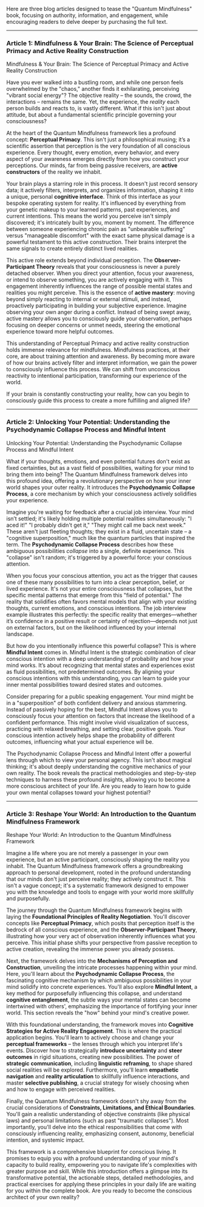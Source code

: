 Here are three blog articles designed to tease the "Quantum Mindfulness" book, focusing on authority, information, and engagement, while encouraging readers to delve deeper by purchasing the full text.

---

### **Article 1: Mindfulness & Your Brain: The Science of Perceptual Primacy and Active Reality Construction**

 Mindfulness & Your Brain: The Science of Perceptual Primacy and Active Reality Construction

Have you ever walked into a bustling room, and while one person feels overwhelmed by the "chaos," another finds it exhilarating, perceiving "vibrant social energy"? The objective reality – the sounds, the crowd, the interactions – remains the same. Yet, the experience, the *reality* each person builds and reacts to, is vastly different. What if this isn't just about attitude, but about a fundamental scientific principle governing your consciousness?

At the heart of the Quantum Mindfulness framework lies a profound concept: **Perceptual Primacy**. This isn't just a philosophical musing; it’s a scientific assertion that perception is the very foundation of all conscious experience. Every thought, every emotion, every behavior, and every aspect of your awareness emerges directly from how you construct your perceptions. Our minds, far from being passive receivers, are **active constructors** of the reality we inhabit.

Your brain plays a starring role in this process. It doesn't just record sensory data; it actively filters, interprets, and organizes information, shaping it into a unique, personal **cognitive interface**. Think of this interface as your bespoke operating system for reality. It's influenced by everything from your genetic makeup to your learned patterns, past experiences, and current intentions. This means the world you perceive isn't simply discovered; it's intricately built by you, moment by moment. The difference between someone experiencing chronic pain as "unbearable suffering" versus "manageable discomfort" with the exact same physical damage is a powerful testament to this active construction. Their brains interpret the same signals to create entirely distinct lived realities.

This active role extends beyond individual perception. The **Observer-Participant Theory** reveals that your consciousness is never a purely detached observer. When you direct your attention, focus your awareness, or intend to observe something, you are actively engaging with it. This engagement inherently influences the range of possible mental states and realities you might perceive. This is the essence of **active mastery**: moving beyond simply reacting to internal or external stimuli, and instead, proactively participating in building your subjective experience. Imagine observing your own anger during a conflict. Instead of being swept away, active mastery allows you to consciously guide your observation, perhaps focusing on deeper concerns or unmet needs, steering the emotional experience toward more helpful outcomes.

This understanding of Perceptual Primacy and active reality construction holds immense relevance for mindfulness. Mindfulness practices, at their core, are about training attention and awareness. By becoming more aware of how our brains actively filter and interpret information, we gain the power to consciously influence this process. We can shift from unconscious reactivity to intentional participation, transforming our experience of the world.

If your brain is constantly constructing your reality, how can you begin to consciously guide this process to create a more fulfilling and aligned life?

---

### **Article 2: Unlocking Your Potential: Understanding the Psychodynamic Collapse Process and Mindful Intent**

 Unlocking Your Potential: Understanding the Psychodynamic Collapse Process and Mindful Intent

What if your thoughts, emotions, and even potential futures don't exist as fixed certainties, but as a vast field of possibilities, waiting for your mind to bring them into being? The Quantum Mindfulness framework delves into this profound idea, offering a revolutionary perspective on how your inner world shapes your outer reality. It introduces the **Psychodynamic Collapse Process**, a core mechanism by which your consciousness actively solidifies your experience.

Imagine you're waiting for feedback after a crucial job interview. Your mind isn’t settled; it's likely holding multiple potential realities simultaneously: "I aced it!" "I probably didn't get it," "They might call me back next week." These aren't just fleeting thoughts; they exist in a fluid, uncertain state – a "cognitive superposition," much like the quantum particles that inspired the term. The **Psychodynamic Collapse Process** describes how these ambiguous possibilities *collapse* into a single, definite experience. This "collapse" isn't random; it's triggered by a powerful force: your conscious attention.

When you focus your conscious attention, you act as the trigger that causes one of these many possibilities to turn into a clear perception, belief, or lived experience. It's not your entire consciousness that collapses, but the specific mental patterns that emerge from this "field of potential." The reality that solidifies often favors mental models that align with your existing thoughts, current emotions, and conscious intentions. The job interview example illustrates this perfectly: the specific reality that emerges—whether it’s confidence in a positive result or certainty of rejection—depends not just on external factors, but on the likelihood influenced by your internal landscape.

But how do you intentionally influence this powerful collapse? This is where **Mindful Intent** comes in. Mindful Intent is the strategic combination of clear conscious intention with a deep understanding of probability and how your mind works. It’s about recognizing that mental states and experiences exist as fluid possibilities, not predetermined outcomes. By aligning your conscious intentions with this understanding, you can learn to guide your inner mental possibilities toward desired states and outcomes.

Consider preparing for a public speaking engagement. Your mind might be in a "superposition" of both confident delivery and anxious stammering. Instead of passively hoping for the best, Mindful Intent allows you to consciously focus your attention on factors that increase the likelihood of a confident performance. This might involve vivid visualization of success, practicing with relaxed breathing, and setting clear, positive goals. Your conscious intention actively helps shape the probability of different outcomes, influencing what your actual experience will be.

The Psychodynamic Collapse Process and Mindful Intent offer a powerful lens through which to view your personal agency. This isn't about magical thinking; it's about deeply understanding the cognitive mechanics of your own reality. The book reveals the practical methodologies and step-by-step techniques to harness these profound insights, allowing you to become a more conscious architect of your life. Are you ready to learn how to guide your own mental collapses toward your highest potential?

---

### **Article 3: Reshape Your World: An Introduction to the Quantum Mindfulness Framework**

 Reshape Your World: An Introduction to the Quantum Mindfulness Framework

Imagine a life where you are not merely a passenger in your own experience, but an active participant, consciously shaping the reality you inhabit. The Quantum Mindfulness framework offers a groundbreaking approach to personal development, rooted in the profound understanding that our minds don't just perceive reality; they actively construct it. This isn't a vague concept; it's a systematic framework designed to empower you with the knowledge and tools to engage with your world more skillfully and purposefully.

The journey through the Quantum Mindfulness framework begins with laying the **Foundational Principles of Reality Negotiation**. You'll discover concepts like **Perceptual Primacy**, which posits that perception itself is the bedrock of all conscious experience, and the **Observer-Participant Theory**, illustrating how your very act of observation inherently influences what you perceive. This initial phase shifts your perspective from passive reception to active creation, revealing the immense power you already possess.

Next, the framework delves into the **Mechanisms of Perception and Construction**, unveiling the intricate processes happening within your mind. Here, you'll learn about the **Psychodynamic Collapse Process**, the fascinating cognitive mechanism by which ambiguous possibilities in your mind solidify into concrete experiences. You'll also explore **Mindful Intent**, a key method for purposefully influencing this collapse, and understand **cognitive entanglement**, the subtle ways your mental states can become intertwined with others', emphasizing the importance of fortifying your inner world. This section reveals the "how" behind your mind's creative power.

With this foundational understanding, the framework moves into **Cognitive Strategies for Active Reality Engagement**. This is where the practical application begins. You'll learn to actively choose and change your **perceptual frameworks** – the lenses through which you interpret life's events. Discover how to strategically **introduce uncertainty** and **steer outcomes** in rigid situations, creating new possibilities. The power of **strategic communication**, including **linguistic reframing**, to shape shared social realities will be explored. Furthermore, you'll learn **empathetic navigation** and **reality articulation** to skillfully influence interactions, and master **selective publishing**, a crucial strategy for wisely choosing when and how to engage with perceived realities.

Finally, the Quantum Mindfulness framework doesn't shy away from the crucial considerations of **Constraints, Limitations, and Ethical Boundaries**. You'll gain a realistic understanding of objective constraints (like physical laws) and personal limitations (such as past "traumatic collapses"). Most importantly, you'll delve into the ethical responsibilities that come with consciously influencing reality, emphasizing consent, autonomy, beneficial intention, and systemic impact.

This framework is a comprehensive blueprint for conscious living. It promises to equip you with a profound understanding of your mind's capacity to build reality, empowering you to navigate life's complexities with greater purpose and skill. While this introduction offers a glimpse into its transformative potential, the actionable steps, detailed methodologies, and practical exercises for applying these principles in your daily life are waiting for you within the complete book. Are you ready to become the conscious architect of your own reality?
